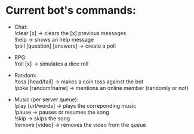 # Current bot's commands:

- Chat:<br>
!clear [x] → clears the [x] previous messages<br>
!help → shows an help message<br>
!poll [question] [answers] → create a poll<br>

- RPG:<br>
!roll [x] → simulates a dice roll<br>

- Random:<br>
!toss [head/tail] → makes a coin toss against the bot<br>
!poke [random/name] → mentions an online member (randomly or not)<br>

- Music (per server queue):<br>
!play [url/words] → plays the correponding music<br>
!pause → pauses or resumes the song<br>
!skip → skips the song<br>
!remove [video] → removes the video from the queue<br>
